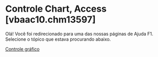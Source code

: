 
# Controle Chart, Access [vbaac10.chm13597]

Olá! Você foi redirecionado para uma das nossas páginas de Ajuda F1. Selecione o tópico que estava procurando abaixo.

[Controle gráfico](http://msdn.microsoft.com/library/05e55ac2-f891-f008-18d8-173c3eed6c7f%28Office.15%29.aspx)

